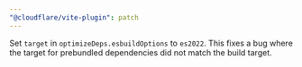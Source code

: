 ```yaml
---
"@cloudflare/vite-plugin": patch
---
```


Set `target` in `optimizeDeps.esbuildOptions` to `es2022`. This fixes a bug where the target for prebundled dependencies did not match the build target.
